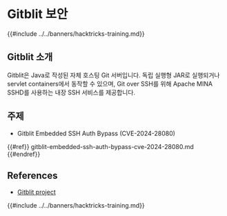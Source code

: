 # Gitblit 보안

{{#include ../../banners/hacktricks-training.md}}

## Gitblit 소개

Gitblit은 Java로 작성된 자체 호스팅 Git 서버입니다. 독립 실행형 JAR로 실행되거나 servlet containers에서 동작할 수 있으며, Git over SSH를 위해 Apache MINA SSHD를 사용하는 내장 SSH 서비스를 제공합니다.

## 주제

- Gitblit Embedded SSH Auth Bypass (CVE-2024-28080)

{{#ref}}
gitblit-embedded-ssh-auth-bypass-cve-2024-28080.md
{{#endref}}

## References

- [Gitblit project](https://gitblit.com/)

{{#include ../../banners/hacktricks-training.md}}
